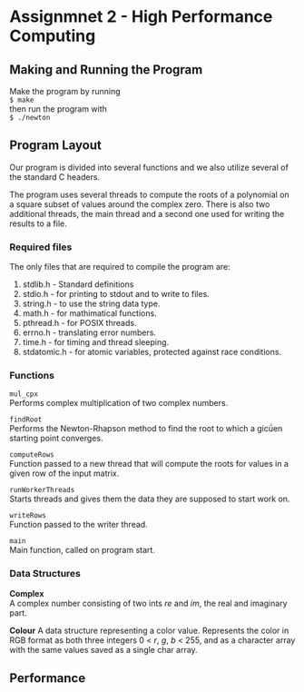 # Assignmnet 2 - High Performance Computing

## Making and Running the Program

Make the program by running  
`$ make`  
then run the program with  
`$ ./newton`  

## Program Layout
Our program is divided into several functions and we also utilize several of the standard C headers.

The program uses several threads to compute the roots of a polynomial on a square subset of values around the complex zero. There is also two additional threads, the main thread and a second one used for writing the results to a file.

### Required files
The only files that are required to compile the program are:
 
 1. stdlib.h - Standard definitions
 2. stdio.h - for printing to stdout and to write to files.
 3. string.h - to use the string data type.
 4. math.h - for mathimatical functions.
 5. pthread.h - for POSIX threads.
 6. errno.h - translating error numbers.
 7. time.h - for timing and thread sleeping.
 8. stdatomic.h - for atomic variables, protected against race conditions.

### Functions

`mul_cpx`  
Performs complex multiplication of two complex numbers.

`findRoot`  
Performs the Newton-Rhapson method to find the root to which a gicǘen starting point converges.

`computeRows`  
Function passed to a new thread that will compute the roots for values in a given row of the input matrix.

`runWorkerThreads`  
Starts threads and gives them the data they are supposed to start work on.

`writeRows`  
Function passed to the writer thread. 

`main`  
Main function, called on program start.

### Data Structures

**Complex**  
A complex number consisting of two ints _re_ and _im_, the real and imaginary part. 

**Colour**
A data structure representing a color value. Represents the color in RGB format as both three integers 0 < _r_, _g_, _b_ < 255, and as a character array with the same values saved as a single char array.

## Performance
